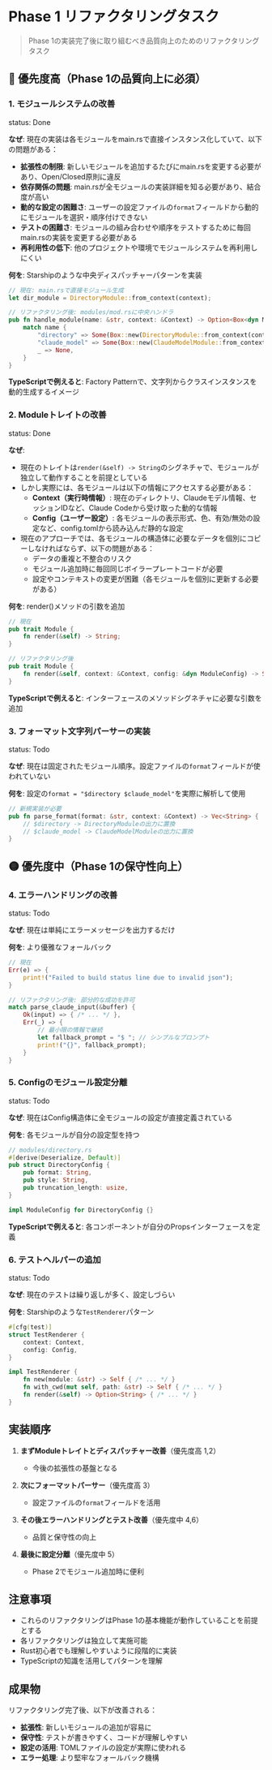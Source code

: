 # Phase 1 リファクタリングタスク

> Phase 1の実装完了後に取り組むべき品質向上のためのリファクタリングタスク

## 🔴 優先度高（Phase 1の品質向上に必須）

### 1. モジュールシステムの改善

status: Done

**なぜ**: 現在の実装は各モジュールをmain.rsで直接インスタンス化していて、以下の問題がある：

- **拡張性の制限**: 新しいモジュールを追加するたびにmain.rsを変更する必要があり、Open/Closed原則に違反
- **依存関係の問題**: main.rsが全モジュールの実装詳細を知る必要があり、結合度が高い
- **動的な設定の困難さ**: ユーザーの設定ファイルの`format`フィールドから動的にモジュールを選択・順序付けできない
- **テストの困難さ**: モジュールの組み合わせや順序をテストするために毎回main.rsの実装を変更する必要がある
- **再利用性の低下**: 他のプロジェクトや環境でモジュールシステムを再利用しにくい

**何を**: Starshipのような中央ディスパッチャーパターンを実装

```rust
// 現在: main.rsで直接モジュール生成
let dir_module = DirectoryModule::from_context(context);

// リファクタリング後: modules/mod.rsに中央ハンドラ
pub fn handle_module(name: &str, context: &Context) -> Option<Box<dyn Module>> {
    match name {
        "directory" => Some(Box::new(DirectoryModule::from_context(context))),
        "claude_model" => Some(Box::new(ClaudeModelModule::from_context(context))),
        _ => None,
    }
}
```

**TypeScriptで例えると**: Factory Patternで、文字列からクラスインスタンスを動的生成するイメージ

### 2. Moduleトレイトの改善

status: Done

**なぜ**: 
- 現在のトレイトは`render(&self) -> String`のシグネチャで、モジュールが独立して動作することを前提としている
- しかし実際には、各モジュールは以下の情報にアクセスする必要がある：
  - **Context（実行時情報）**: 現在のディレクトリ、Claudeモデル情報、セッションIDなど、Claude Codeから受け取った動的な情報
  - **Config（ユーザー設定）**: 各モジュールの表示形式、色、有効/無効の設定など、config.tomlから読み込んだ静的な設定
- 現在のアプローチでは、各モジュールの構造体に必要なデータを個別にコピーしなければならず、以下の問題がある：
  - データの重複と不整合のリスク
  - モジュール追加時に毎回同じボイラープレートコードが必要
  - 設定やコンテキストの変更が困難（各モジュールを個別に更新する必要がある）

**何を**: render()メソッドの引数を追加

```rust
// 現在
pub trait Module {
    fn render(&self) -> String;
}

// リファクタリング後
pub trait Module {
    fn render(&self, context: &Context, config: &dyn ModuleConfig) -> String;
}
```

**TypeScriptで例えると**: インターフェースのメソッドシグネチャに必要な引数を追加

### 3. フォーマット文字列パーサーの実装

status: Todo

**なぜ**: 現在は固定されたモジュール順序。設定ファイルの`format`フィールドが使われていない

**何を**: 設定の`format = "$directory $claude_model"`を実際に解析して使用

```rust
// 新規実装が必要
pub fn parse_format(format: &str, context: &Context) -> Vec<String> {
    // $directory -> DirectoryModuleの出力に置換
    // $claude_model -> ClaudeModelModuleの出力に置換
}
```

## 🟡 優先度中（Phase 1の保守性向上）

### 4. エラーハンドリングの改善

status: Todo

**なぜ**: 現在は単純にエラーメッセージを出力するだけ

**何を**: より優雅なフォールバック

```rust
// 現在
Err(e) => {
    print!("Failed to build status line due to invalid json");
}

// リファクタリング後: 部分的な成功を許可
match parse_claude_input(&buffer) {
    Ok(input) => { /* ... */ },
    Err(_) => {
        // 最小限の情報で継続
        let fallback_prompt = "$ "; // シンプルなプロンプト
        print!("{}", fallback_prompt);
    }
}
```

### 5. Configのモジュール設定分離

status: Todo

**なぜ**: 現在はConfig構造体に全モジュールの設定が直接定義されている

**何を**: 各モジュールが自分の設定型を持つ

```rust
// modules/directory.rs
#[derive(Deserialize, Default)]
pub struct DirectoryConfig {
    pub format: String,
    pub style: String,
    pub truncation_length: usize,
}

impl ModuleConfig for DirectoryConfig {}
```

**TypeScriptで例えると**: 各コンポーネントが自分のPropsインターフェースを定義

### 6. テストヘルパーの追加

status: Todo

**なぜ**: 現在のテストは繰り返しが多く、設定しづらい

**何を**: Starshipのような`TestRenderer`パターン

```rust
#[cfg(test)]
struct TestRenderer {
    context: Context,
    config: Config,
}

impl TestRenderer {
    fn new(module: &str) -> Self { /* ... */ }
    fn with_cwd(mut self, path: &str) -> Self { /* ... */ }
    fn render(&self) -> Option<String> { /* ... */ }
}
```

## 実装順序

1. **まずModuleトレイトとディスパッチャー改善**（優先度高 1,2）
   - 今後の拡張性の基盤となる
   
2. **次にフォーマットパーサー**（優先度高 3）
   - 設定ファイルの`format`フィールドを活用
   
3. **その後エラーハンドリングとテスト改善**（優先度中 4,6）
   - 品質と保守性の向上
   
4. **最後に設定分離**（優先度中 5）
   - Phase 2でモジュール追加時に便利

## 注意事項

- これらのリファクタリングはPhase 1の基本機能が動作していることを前提とする
- 各リファクタリングは独立して実施可能
- Rust初心者でも理解しやすいように段階的に実装
- TypeScriptの知識を活用してパターンを理解

## 成果物

リファクタリング完了後、以下が改善される：

- **拡張性**: 新しいモジュールの追加が容易に
- **保守性**: テストが書きやすく、コードが理解しやすい
- **設定の活用**: TOMLファイルの設定が実際に使われる
- **エラー処理**: より堅牢なフォールバック機構
